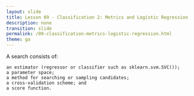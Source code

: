 ```yaml
---
layout: slide
title: Lesson 09 - Classification 2: Metrics and Logistic Regression
description: none
transition: slide
permalink: /09-classification-metrics-logistic-regression.html
theme: ga
---
```


<section data-markdown>
A search consists of:

    an estimator (regressor or classifier such as sklearn.svm.SVC());
    a parameter space;
    a method for searching or sampling candidates;
    a cross-validation scheme; and
    a score function.
</section>
